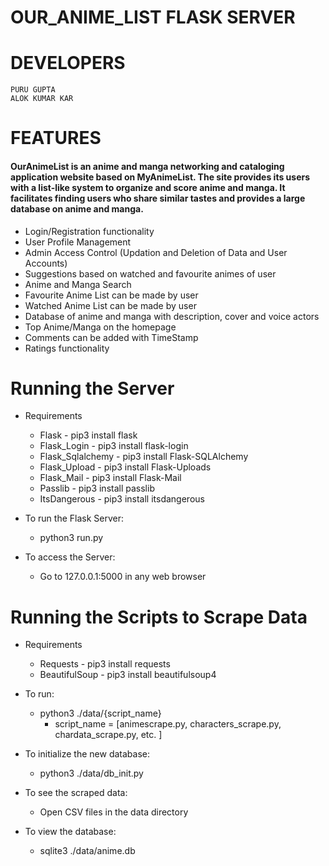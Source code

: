 # OUR_ANIME_LIST FLASK SERVER

# DEVELOPERS
	PURU GUPTA
	ALOK KUMAR KAR

# FEATURES

#### OurAnimeList is an anime and manga networking and cataloging application website based on MyAnimeList. The site provides its users with a list-like system to organize and score anime and manga. It facilitates finding users who share similar tastes and provides a large database on anime and manga. 

* Login/Registration functionality
* User Profile Management
* Admin Access Control (Updation and Deletion of Data and User Accounts)
* Suggestions based on watched and favourite animes of user
* Anime and Manga Search
* Favourite Anime List can be made by user
* Watched Anime List can be made by user
* Database of anime and manga with description, cover and voice actors
* Top Anime/Manga on the homepage
* Comments can be added with TimeStamp
* Ratings functionality


# Running the Server
* Requirements
    * Flask - pip3 install flask
    * Flask_Login - pip3 install flask-login
    * Flask_Sqlalchemy - pip3 install Flask-SQLAlchemy
    * Flask_Upload - pip3 install Flask-Uploads
    * Flask_Mail - pip3 install Flask-Mail
    * Passlib - pip3 install passlib
    * ItsDangerous - pip3 install itsdangerous
    
* To run the Flask Server:
	* python3 run.py

* To access the Server:
    * Go to 127.0.0.1:5000 in any web browser

# Running the Scripts to Scrape Data
* Requirements
    * Requests - pip3 install requests
    * BeautifulSoup - pip3 install beautifulsoup4

* To run:
    * python3 ./data/{script_name} 
        * script_name = [animescrape.py, characters_scrape.py, chardata_scrape.py, etc. ]

* To initialize the new database:
    * python3 ./data/db_init.py

* To see the scraped data:
    * Open CSV files in the data directory

* To view the database:
    * sqlite3 ./data/anime.db


